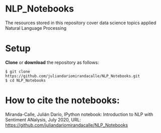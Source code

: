 # NLP_Notebooks
The resources stored in this repository cover data science topics applied Natural Language Processing

# Setup
**Clone** or **download** the repository as follows:
```
$ git clone https://github.com/juliandariomirandacalle/NLP_Notebooks.git
$ cd NLP_Notebooks
```

# How to cite the notebooks:
Miranda-Calle, Julián Darío, IPython notebook: Introduction to NLP with Sentiment ANalysis, July 2020, URL: https://github.com/juliandariomirandacalle/NLP_Notebooks
